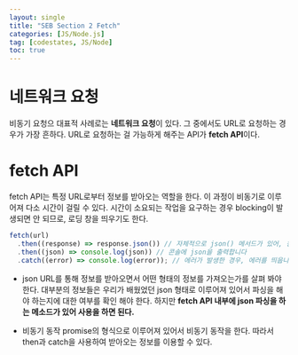 ```yaml
---
layout: single
title: "SEB Section 2 Fetch"
categories: [JS/Node.js]
tag: [codestates, JS/Node]
toc: true
---
```


# 네트워크 요청

비동기 요청으 대표적 사례로는 **네트워크 요청**이 있다. 그 중에서도 URL로 요청하는 경우가 가장 흔하다. URL로 요청하는 걸 가능하게 해주는 API가 **fetch API**이다.

# fetch API

fetch API는 특정 URL로부터 정보를 받아오는 역할을 한다. 이 과정이 비동기로 이루어져 다소 시간이 걸릴 수 있다. 시간이 소요되는 작업을 요구하는 경우 blocking이 발생되면 안 되므로, 로딩 창을 띄우기도 한다.

```js
fetch(url)
  .then((response) => response.json()) // 자체적으로 json() 메서드가 있어, 응답을 JSON 형태로 변환시켜서 다음 Promise로 전달합니다
  .then((json) => console.log(json)) // 콘솔에 json을 출력합니다
  .catch((error) => console.log(error)); // 에러가 발생한 경우, 에러를 띄웁니다
```

- json
  URL를 통해 정보를 받아오면서 어떤 형태의 정보를 가져오는가를 살펴 봐야 한다. 대부분의 정보들은 우리가 배웠었던 json 형태로 이루어져 있어서 파싱을 해야 하는지에 대한 여부를 확인 해야 한다. 하지만 **fetch API 내부에 json 파싱을 하는 메소드가 있어 사용을 하면 된다.**

- 비동기 동작
  promise의 형식으로 이루어져 있어서 비동기 동작을 한다. 따라서 then과 catch을 사용하여 받아오는 정보를 이용할 수 있다.
